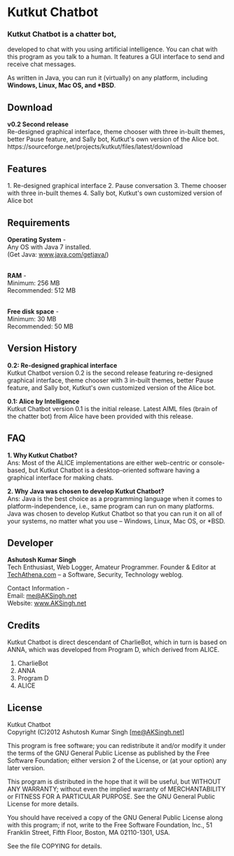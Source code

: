 <h1>Kutkut Chatbot</h1>

<h3>Kutkut Chatbot is a chatter bot,</h3>
developed to chat with you using artificial intelligence. You can chat with this program as you talk to a human. It features a GUI interface to send 
and receive chat messages.<br>

As written in Java, you can run it (virtually) on any platform, including <strong>Windows, Linux, Mac OS, and *BSD</strong>.

<h2>Download</h2>
<strong>v0.2 Second release</strong><br>
Re-designed graphical interface, theme chooser with three in-built themes, better Pause feature, 
and Sally bot, Kutkut's own version of the Alice bot.<br>
https://sourceforge.net/projects/kutkut/files/latest/download

<h2>Features</h2>
1. Re-designed graphical interface
2. Pause conversation
3. Theme chooser with three in-built themes
4. Sally bot, Kutkut's own customized version of Alice bot

<h2>Requirements</h2>

<strong>Operating System</strong> -<br>
Any OS with Java 7 installed.<br>
(Get Java: <a href="http://www.java.com/getjava/" title="Download and Install Java on your Computer">www.java.com/getjava/</a>)<br><br>

<strong>RAM</strong> -<br>
Minimum: 256 MB<br>
Recommended: 512 MB<br><br>

<strong>Free disk space</strong> -<br>
Minimum: 30 MB<br>
Recommended: 50 MB<br>


<h2>Version History</h2>

<strong>0.2: Re-designed graphical interface</strong><br>
Kutkut Chatbot version 0.2 is the second release featuring re-designed graphical interface, theme chooser with 3 in-built themes, better Pause feature, and Sally bot, Kutkut's own customized version of the Alice bot.

<strong>0.1: Alice by Intelligence</strong><br>
Kutkut Chatbot version 0.1 is the initial release. Latest AIML files (brain of the chatter bot) from Alice have been provided with this release.


<h2> FAQ </h2>

<strong>1. Why Kutkut Chatbot?</strong><br>
Ans: Most of the ALICE implementations are either web-centric or console-based, but Kutkut Chatbot is a desktop-oriented software having a graphical interface for making chats.

<strong>2. Why Java was chosen to develop Kutkut Chatbot?</strong><br>
Ans: Java is the best choice as a programming language when it comes to platform-independence, i.e., same program can run on many platforms. Java was chosen to develop Kutkut Chatbot so that you can run it on all of your systems, no matter what you use – Windows, Linux, Mac OS, or *BSD.


<h2>Developer</h2>

<strong>Ashutosh Kumar Singh</strong><br>
Tech Enthusiast, Web Logger, Amateur Programmer. Founder & Editor at <a href="http://techathena.com" title="TechAthena.com is a Software, Security, Technology weblog.">TechAthena.com</a> – a Software, Security, Technology weblog.<br>

Contact Information -<br>
Email: <a href="mailto:me@AKSingh.net" title="Contact Ashutosh via Email">me@AKSingh.net</a><br>
Website: <a href="http://www.AKSingh.net/" title="Ashutosh Kumar Singh">www.AKSingh.net</a><br>


<h2>Credits</h2>

Kutkut Chatbot is direct descendant of CharlieBot, which in turn is based on ANNA, which was developed from Program D, which derived from ALICE.

1. CharlieBot
2. ANNA
3. Program D
4. ALICE


<h2>License</h2>

Kutkut Chatbot<br>
Copyright (C)2012 Ashutosh Kumar Singh [me@AKSingh.net]

This program is free software; you can redistribute it and/or
modify it under the terms of the GNU General Public License
as published by the Free Software Foundation; either version 2
of the License, or (at your option) any later version.

This program is distributed in the hope that it will be useful,
but WITHOUT ANY WARRANTY; without even the implied warranty of
MERCHANTABILITY or FITNESS FOR A PARTICULAR PURPOSE.  See the
GNU General Public License for more details.

You should have received a copy of the GNU General Public License
along with this program; if not, write to the Free Software
Foundation, Inc., 51 Franklin Street, Fifth Floor, Boston, MA  02110-1301, USA.

See the file COPYING for details.
